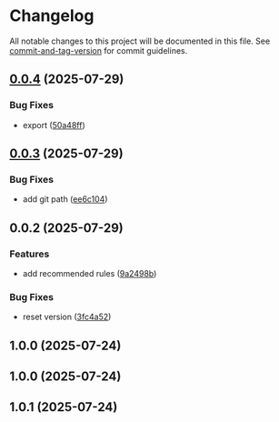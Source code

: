 # Changelog

All notable changes to this project will be documented in this file. See [commit-and-tag-version](https://github.com/absolute-version/commit-and-tag-version) for commit guidelines.

## [0.0.4](https://github.com/shiwaforce/eslint-plugin-shiwaforce/compare/v0.0.3...v0.0.4) (2025-07-29)


### Bug Fixes

* export ([50a48ff](https://github.com/shiwaforce/eslint-plugin-shiwaforce/commit/50a48ffe1ddbe36bf7f327de246799a27fe1f964))

## [0.0.3](https://github.com/shiwaforce/eslint-plugin-shiwaforce/compare/v0.0.2...v0.0.3) (2025-07-29)


### Bug Fixes

* add git path ([ee6c104](https://github.com/shiwaforce/eslint-plugin-shiwaforce/commit/ee6c1041a16ed0ad5feef34f73b6ff744e3557e5))

## 0.0.2 (2025-07-29)


### Features

* add recommended rules ([9a2498b](https://github.com/shiwaforce/eslint-plugin-shiwaforce/commit/9a2498bc90a7f7395efa25ae421ba56e16033478))


### Bug Fixes

* reset version ([3fc4a52](https://github.com/shiwaforce/eslint-plugin-shiwaforce/commit/3fc4a5205c62c98a8519317d4e2af2140d34cc4c))

## 1.0.0 (2025-07-24)

## 1.0.0 (2025-07-24)

## 1.0.1 (2025-07-24)
